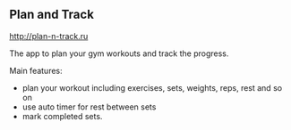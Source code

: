 ## Plan and Track
http://plan-n-track.ru  

The app to plan your gym workouts and track the progress.   

Main features:  
- plan your workout including exercises, sets, weights, reps, rest and so on
- use auto timer for rest between sets 
- mark completed sets.
